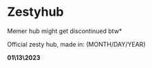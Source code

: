 # Zestyhub
Memer hub might get discontinued btw*

Official zesty hub, made in: (MONTH/DAY/YEAR)

**01\13\2023**
